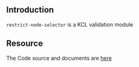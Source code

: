## Introduction

`restrict-node-selector` is a KCL validation module

## Resource

The Code source and documents are [here](https://github.com/kcl-lang/modules/tree/main/restrict-node-selector)

